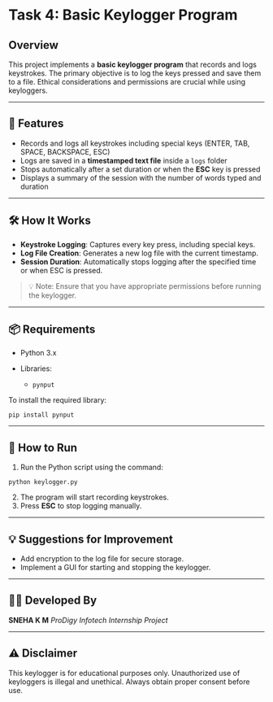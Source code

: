 # Task 4: Basic Keylogger Program

## Overview

This project implements a **basic keylogger program** that records and logs keystrokes. The primary objective is to log the keys pressed and save them to a file. Ethical considerations and permissions are crucial while using keyloggers.

---

## 🔐 Features

* Records and logs all keystrokes including special keys (ENTER, TAB, SPACE, BACKSPACE, ESC)
* Logs are saved in a **timestamped text file** inside a `logs` folder
* Stops automatically after a set duration or when the **ESC** key is pressed
* Displays a summary of the session with the number of words typed and duration

---

## 🛠️ How It Works

* **Keystroke Logging**: Captures every key press, including special keys.
* **Log File Creation**: Generates a new log file with the current timestamp.
* **Session Duration**: Automatically stops logging after the specified time or when ESC is pressed.

> 💡 Note: Ensure that you have appropriate permissions before running the keylogger.

---

## 📦 Requirements

* Python 3.x
* Libraries:

  * `pynput`

To install the required library:

```
pip install pynput
```

---

## 🚀 How to Run

1. Run the Python script using the command:

```
python keylogger.py
```

2. The program will start recording keystrokes.
3. Press **ESC** to stop logging manually.

---

## 💡 Suggestions for Improvement

* Add encryption to the log file for secure storage.
* Implement a GUI for starting and stopping the keylogger.

---

## 👨‍💻 Developed By

**SNEHA K M**
*ProDigy Infotech Internship Project*

---

## ⚠️ Disclaimer

This keylogger is for educational purposes only. Unauthorized use of keyloggers is illegal and unethical. Always obtain proper consent before use.
